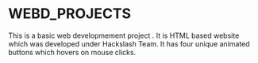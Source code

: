 # WEBD_PROJECTS
This is a basic web developmement project .
It is HTML based website which was developed under Hackslash Team.
It has four unique animated buttons which hovers on mouse clicks.
